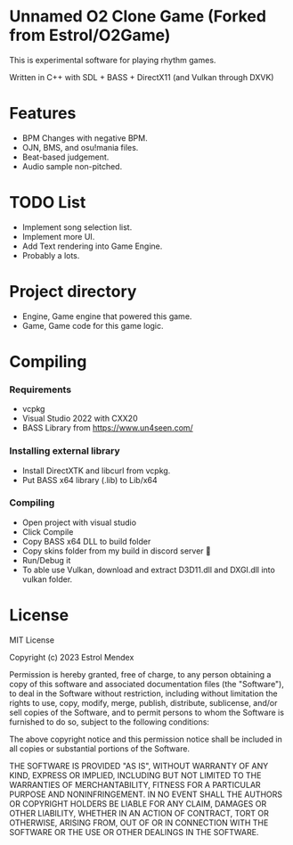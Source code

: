 # Unnamed O2 Clone Game (Forked from Estrol/O2Game)
This is experimental software for playing rhythm games.

Written in C++ with SDL + BASS + DirectX11 (and Vulkan through DXVK)

# Features
- BPM Changes with negative BPM.
- OJN, BMS, and osu!mania files.
- Beat-based judgement.
- Audio sample non-pitched.

# TODO List
- Implement song selection list.
- Implement more UI.
- Add Text rendering into Game Engine.
- Probably a lots.

# Project directory
- Engine, Game engine that powered this game.
- Game, Game code for this game logic.

# Compiling
### Requirements
- vcpkg
- Visual Studio 2022 with CXX20
- BASS Library from https://www.un4seen.com/

### Installing external library
- Install DirectXTK and libcurl from vcpkg.
- Put BASS x64 library (.lib) to Lib/x64

### Compiling
- Open project with visual studio
- Click Compile
- Copy BASS x64 DLL to build folder
- Copy skins folder from my build in discord server :troll:
- Run/Debug it
- To able use Vulkan, download and extract D3D11.dll and DXGI.dll into vulkan folder.

# License
MIT License

Copyright (c) 2023 Estrol Mendex

Permission is hereby granted, free of charge, to any person obtaining a copy
of this software and associated documentation files (the "Software"), to deal
in the Software without restriction, including without limitation the rights
to use, copy, modify, merge, publish, distribute, sublicense, and/or sell
copies of the Software, and to permit persons to whom the Software is
furnished to do so, subject to the following conditions:

The above copyright notice and this permission notice shall be included in all
copies or substantial portions of the Software.

THE SOFTWARE IS PROVIDED "AS IS", WITHOUT WARRANTY OF ANY KIND, EXPRESS OR
IMPLIED, INCLUDING BUT NOT LIMITED TO THE WARRANTIES OF MERCHANTABILITY,
FITNESS FOR A PARTICULAR PURPOSE AND NONINFRINGEMENT. IN NO EVENT SHALL THE
AUTHORS OR COPYRIGHT HOLDERS BE LIABLE FOR ANY CLAIM, DAMAGES OR OTHER
LIABILITY, WHETHER IN AN ACTION OF CONTRACT, TORT OR OTHERWISE, ARISING FROM,
OUT OF OR IN CONNECTION WITH THE SOFTWARE OR THE USE OR OTHER DEALINGS IN THE
SOFTWARE.